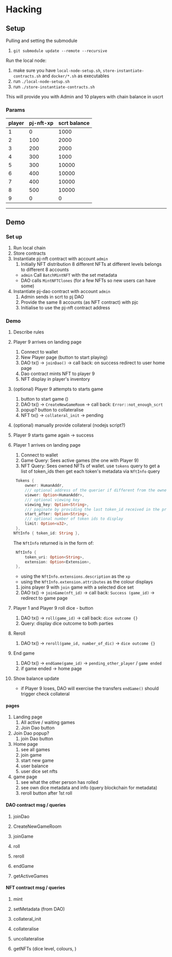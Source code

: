 # Hacking

## Setup

Pulling and setting the submodule

1. `git submodule update --remote --recursive`

Run the local node:

1. make sure you have `local-node-setup.sh`, `store-instantiate-contracts.sh` and `docker/*.sh` as executables
1. run `./local-node-setup.sh `
1. run `./store-instantiate-contracts.sh`

This will provide you with Admin and 10 players with chain balance in uscrt

### Params

| player | pj-nft-xp | scrt balance |
| ------ | --------- | ------------ |
| 1      | 0         | 1000         |
| 2      | 100       | 2000         |
| 3      | 200       | 2000         |
| 4      | 300       | 1000         |
| 5      | 300       | 10000        |
| 6      | 400       | 10000        |
| 7      | 400       | 10000        |
| 8      | 500       | 10000        |
| 9      | 0         | 0            |

---

## Demo

### Set up

1. Run local chain
1. Store contracts
1. Instantiate pj-nft contract with account `admin`
   1. Initially NFT distribution 8 different NFTs at different levels belongs to different 8 accounts
   - `admin` Call `BatchMintNFT` with the set metadata
   - DAO calls `MintNFTClones` (for a few NFTs so new users can have some)
1. Instantiate pj-dao contract with account `admin`
   1. Admin sends in scrt to pj DAO
   1. Provide the same 8 accounts (as NFT contract) with pjc
   1. Initialise to use the pj-nft contract address

### Demo

1. Describe rules
1. Player 9 arrives on landing page
   1. Connect to wallet
   1. New Player page (button to start playing)
   1. DAO tx() -> `joinDao()` -> call back: on success redirect to user home page
   1. Dao contract mints NFT to player 9
   1. NFT display in player's inventory
1. (optional) Player 9 attempts to starts game
   1. button to start game ()
   1. DAO tx() -> `CreateNewGameRoom` -> call back: `Error::not_enough_scrt`
   1. popup? button to collateralise
   1. NFT tx() -> `collateral_init` -> pending
1. (optional) manually provide collateral (nodejs script?)
1. Player 9 starts game again -> success
1. Player 1 arrives on landing page

   1. Connect to wallet
   1. Game Query: Sees active games (the one with Player 9)
   1. NFT Query: Sees owned NFTs of wallet. use `tokens` query to get a list of token_ids then get each token's metadata via `NftInfo` query

   ```rust
    Tokens {
        owner: HumanAddr,
        /// optional address of the querier if different from the owner
        viewer: Option<HumanAddr>,
        /// optional viewing key
        viewing_key: Option<String>,
        /// paginate by providing the last token_id received in the previous query
        start_after: Option<String>,
        /// optional number of token ids to display
        limit: Option<u32>,
    },
   NftInfo { token_id: String },
   ```

   The `NftInfo` returned is in the form of:

   ```rust
    NftInfo {
        token_uri: Option<String>,
        extension: Option<Extension>,
    },
   ```

   - using the `NftInfo.extensions.description` as the `xp`
   - using the `NftInfo.extension.attributes` as the colour displays

   1. joins player 9 with `join` game with a selected dice set
   1. DAO tx() -> `joinGame(nft_id)` -> call back: `Success (game_id)` -> redirect to game page

1. Player 1 and Player 9 roll dice - button
   1. DAO tx() -> `roll(game_id)` -> call back: `dice outcome {}`
   1. Query: display dice outcome to both parties
1. Reroll
   1. DAO tx() -> `reroll(game_id, number_of_dic)` -> `dice outcome {}`
1. End game
   1. DAO tx() -> `endGame(game_id)` -> `pending_other_player` / `game ended`
   1. if game ended -> home page
1. Show balance update
   - if Player 9 loses, DAO will exercise the transfers `endGame()` should trigger check collateral

#### pages

1. Landing page
   1. All active / waiting games
   1. Join Dao button
1. Join Dao popup?
   1. join Dao button
1. Home page
   1. see all games
   1. join game
   1. start new game
   1. user balance
   1. user dice set nfts
1. game page
   1. see what the other person has rolled
   1. see own dice metadata and info (query blockchain for metadata)
   1. reroll button after 1st roll

#### DAO contract msg / queries

1. joinDao
1. CreateNewGameRoom
1. joinGame
1. roll
1. reroll
1. endGame

1. getActiveGames

#### NFT contract msg / queries

1. mint
1. setMetadata (from DAO)
1. collateral_init
1. collateralise
1. uncollateralise

1. getNFTs (dice level, colours, )

